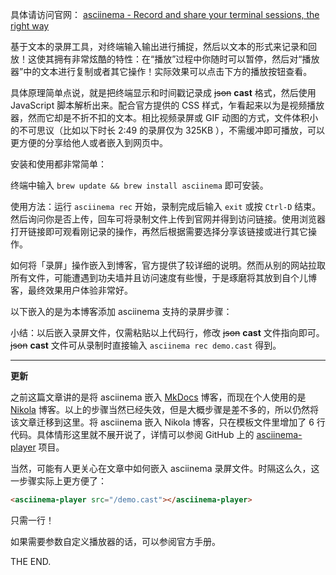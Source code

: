 <!--
.. title: asciinema - 更炫酷地记录和分享终端操作
.. slug: asciinema-geng-xuan-ku-di-ji-lu-he-fen-xiang-zhong-duan-cao-zuo
.. date: 2016-04-21 21:34:12 UTC+08:00
.. updated: 2019-11-15 08:55:29 UTC+08:00
.. tags: asciinema, terminal, screencast
.. category: macos
.. link:
.. description:
.. type: text
.. nocomments:
.. previewimage:
-->

具体请访问官网： [asciinema - Record and share your terminal sessions, the right way](https://asciinema.org)

基于文本的录屏工具，对终端输入输出进行捕捉，然后以文本的形式来记录和回放！这使其拥有非常炫酷的特性：在“播放”过程中你随时可以暂停，然后对“播放器”中的文本进行复制或者其它操作！实际效果可以点击下方的播放按钮查看。

具体原理简单点说，就是把终端显示和时间戳记录成 ~~json~~ **cast** 格式，然后使用 JavaScript 脚本解析出来。配合官方提供的 CSS 样式，乍看起来以为是视频播放器，然而它却是不折不扣的文本。相比视频录屏或 GIF 动图的方式，文件体积小的不可思议（比如以下时长 2:49 的录屏仅为 325KB ），不需缓冲即可播放，可以更方便的分享给他人或者嵌入到网页中。

<!-- TEASER_END -->

安装和使用都非常简单：

终端中输入 `brew update && brew install asciinema` 即可安装。

使用方法：运行 `asciinema rec` 开始，录制完成后输入 `exit` 或按 `Ctrl-D` 结束。然后询问你是否上传，回车可将录制文件上传到官网并得到访问链接。使用浏览器打开链接即可观看刚记录的操作，再然后根据需要选择分享该链接或进行其它操作。

如何将「录屏」操作嵌入到博客，官方提供了较详细的说明。然而从别的网站拉取所有文件，可能遭遇到功夫墙并且访问速度有些慢，于是琢磨将其放到自个儿博客，最终效果用户体验非常好。

以下嵌入的是为本博客添加 asciinema 支持的录屏步骤：

<asciinema-player src="/asciicast/asciinema_start.cast" poster="npt:02:29"></asciinema-player>

小结：以后嵌入录屏文件，仅需粘贴以上代码行，修改 ~~json~~ **cast** 文件指向即可。~~json~~ **cast** 文件可从录制时直接输入 `asciinema rec demo.cast` 得到。

--------------------------------------------------------------------------------

**更新**

之前这篇文章讲的是将 asciinema 嵌入 [MkDocs](http://www.mkdocs.org/) 博客，而现在个人使用的是 [Nikola](https://getnikola.com/) 博客。以上的步骤当然已经失效，但是大概步骤是差不多的，所以仍然将该文章迁移到这里。将 asciinema 嵌入 Nikola 博客，只在模板文件里增加了 6 行代码。具体情形这里就不展开说了，详情可以参阅 GitHub 上的 [asciinema-player](https://github.com/asciinema/asciinema-player) 项目。

当然，可能有人更关心在文章中如何嵌入 asciinema 录屏文件。时隔这么久，这一步骤实际上更方便了：

```html
<asciinema-player src="/demo.cast"></asciinema-player>
```

只需一行！

如果需要参数自定义播放器的话，可以参阅官方手册。

THE END.
